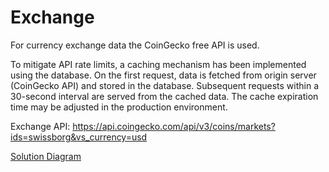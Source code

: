 # Exchange

For currency exchange data the CoinGecko free API is used. 

To mitigate API rate limits, a caching mechanism has been implemented using the database. On the first request, data is fetched from origin server (CoinGecko API) and stored in the database. Subsequent requests within a 30-second interval are served from the cached data. The cache expiration time may be adjusted in the production environment.

Exchange API: https://api.coingecko.com/api/v3/coins/markets?ids=swissborg&vs_currency=usd

[Solution Diagram](./exchange.svg)
